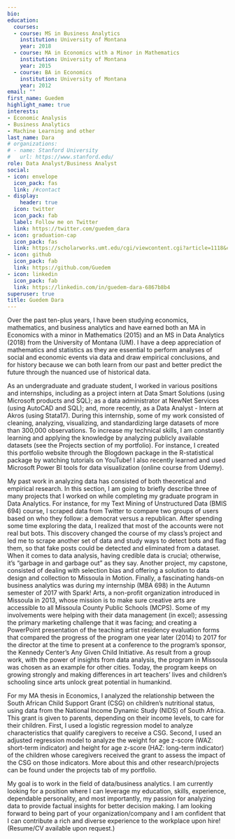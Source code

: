 ```yaml
---
bio: 
education:
  courses:
  - course: MS in Business Analytics
    institution: University of Montana
    year: 2018
  - course: MA in Economics with a Minor in Mathematics
    institution: University of Montana
    year: 2015
  - course: BA in Economics
    institution: University of Montana
    year: 2012
email: ""
first_name: Guedem
highlight_name: true
interests:
- Economic Analysis 
- Business Analytics
- Machine Learning and other
last_name: Dara
# organizations:
# - name: Stanford University
#   url: https://www.stanford.edu/
role: Data Analyst/Business Analyst
social:
- icon: envelope
  icon_pack: fas
  link: /#contact
- display:
    header: true
  icon: twitter
  icon_pack: fab
  label: Follow me on Twitter
  link: https://twitter.com/guedem_dara
- icon: graduation-cap
  icon_pack: fas
  link: https://scholarworks.umt.edu/cgi/viewcontent.cgi?article=1118&context=um_commencement_programs
- icon: github
  icon_pack: fab
  link: https://github.com/Guedem
- icon: linkedin
  icon_pack: fab
  link: https://linkedin.com/in/guedem-dara-6867b8b4
superuser: true
title: Guedem Dara
---
```

Over the past ten-plus years, I have been studying economics, mathematics, and business analytics and have earned both an MA in Economics with a minor in Mathematics (2015) and an MS in Data Analytics (2018) from the University of Montana (UM). I have a deep appreciation of mathematics and statistics as they are essential to perform analyses of social and economic events via data and draw empirical conclusions, and for history because we can both learn from our past and better predict the future through the nuanced use of historical data.

As an undergraduate and graduate student, I worked in various positions and internships, including as a project intern at Data Smart Solutions (using Microsoft products and SQL); as a data administrator at NewNet Services (using AutoCAD and SQL); and, more recently, as a Data Analyst - Intern at Akros (using Stata17). During this internship, some of my work consisted of cleaning, analyzing, visualizing, and standardizing large datasets of more than 300,000 observations. To increase my technical skills, I am constantly learning and applying the knowledge by analyzing publicly available datasets (see the Projects section of my portfolio). For instance, I created this portfolio website through the Blogdown package in the R-statistical package by watching tutorials on YouTube! I also recently learned and used Microsoft Power BI tools for data visualization (online course from Udemy). 

My past work in analyzing data has consisted of both theoretical and empirical research. In this section, I am going to briefly describe three of many projects that I worked on while completing my graduate program in Data Analytics. For instance, for my Text Mining of Unstructured Data (BMIS 694) course, I scraped data from Twitter to compare two groups of users based on who they follow: a democrat versus a republican. After spending some time exploring the data, I realized that most of the accounts were not real but bots. This discovery changed the course of my class’s project and led me to scrape another set of data and study ways to detect bots and flag them, so that fake posts could be detected and eliminated from a dataset. When it comes to data analysis, having credible data is crucial; otherwise, it’s “garbage in and garbage out” as they say. Another project, my capstone, consisted of dealing with selection bias and offering a solution to data design and collection to Missoula in Motion. Finally, a fascinating hands-on business analytics was during my internship (MBA 698) in the Autumn semester of 2017 with Spark! Arts, a non-profit organization introduced in Missoula in 2013, whose mission is to make sure creative arts are accessible to all Missoula County Public Schools (MCPS). Some of my involvements were helping with their data management (in excel); assessing the primary marketing challenge that it was facing; and creating a PowerPoint presentation of the teaching artist residency evaluation forms that compared the progress of the program one year later (2014) to 2017 for the director at the time to present at a conference to the program’s sponsor, the Kennedy Center’s Any Given Child Initiative. As result from a group work, with the power of insights from data analysis, the program in Missoula was chosen as an example for other cities. Today, the program keeps on growing strongly and making differences in art teachers’ lives and children’s schooling since arts unlock great potential in humankind.

For my MA thesis in Economics, I analyzed the relationship between the South African Child Support Grant (CSG) on children’s nutritional status, using data from the National Income Dynamic Study (NIDS) of South Africa. This grant is given to parents, depending on their income levels, to care for their children. First, I used a logistic regression model to analyze characteristics that qualify caregivers to receive a CSG. Second, I used an adjusted regression model to analyze the weight for age z-score (WAZ: short-term indicator) and height for age z-score (HAZ: long-term indicator) of the children whose caregivers received the grant to assess the impact of the CSG on those indicators. More about this and other research/projects can be found under the projects tab of my portfolio. 

My goal is to work in the field of data/business analytics. I am currently looking for a position where I can leverage my education, skills, experience, dependable personality, and most importantly, my passion for analyzing data to provide factual insights for better decision making. I am looking forward to being part of your organization/company and I am confident that I can contribute a rich and diverse experience to the workplace upon hire! (Resume/CV available upon request.)




